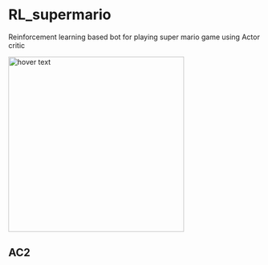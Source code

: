 # RL_supermario
Reinforcement learning based bot for playing super mario game using Actor critic 
<p>
  <img src=https://github.com/ironman-0-0-7/RL_supermario/blob/master/mario.jpg width="350" title="hover text">
</p>


## AC2
